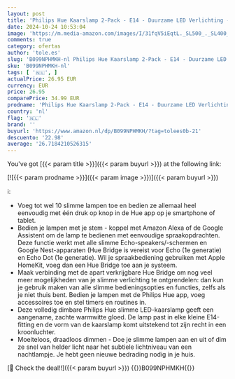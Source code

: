 ```yaml
---
layout: post
title: 'Philips Hue Kaarslamp 2-Pack - E14 - Duurzame LED Verlichting - Smart Lamp - Warm-Wit Licht - Dimbaar - Verbind met Bluetooth of Hue Bridge - Werkt met Alexa en Google Home'
date: 2024-10-24 10:53:04
image: 'https://m.media-amazon.com/images/I/31fqV5iEqtL._SL500_._SL400_.jpg'
comments: true
category: ofertas
author: 'tole.es'
slug: 'B099NPHMKH-nl Philips Hue Kaarslamp 2-Pack - E14 - Duurzame LED...'
sku: 'B099NPHMKH-nl'
tags: [ '🇳🇱', ]
actualPrice: 26.95 EUR
currency: EUR
price: 26.95
comparePrice: 34.99 EUR
prodname: 'Philips Hue Kaarslamp 2-Pack - E14 - Duurzame LED Verlichting - Smart Lamp - Warm-Wit Licht - Dimbaar - Verbind met Bluetooth of Hue Bridge - Werkt met Alexa en Google Home'
country: 'nl'
flag: '🇳🇱'
brand: ''
buyurl: 'https://www.amazon.nl/dp/B099NPHMKH/?tag=tolees0b-21'
descuento: '22.98'
average: '26.7184210526315'
---
```


You've got [{{< param title >}}]({{< param buyurl >}}) at the following link:

[![{{< param prodname >}}]({{< param image >}})]({{< param buyurl >}})

ℹ️:

- Voeg tot wel 10 slimme lampen toe en bedien ze allemaal heel eenvoudig met één druk op knop in de Hue app op je smartphone of tablet.
- Bedien je lampen met je stem - koppel met Amazon Alexa of de Google Assistent om de lamp te bedienen met eenvoudige spraakopdrachten. Deze functie werkt met alle slimme Echo-speakers/-schermen en Google Nest-apparaten (Hue Bridge is vereist voor Echo (1e generatie) en Echo Dot (1e generatie). Wil je spraakbediening gebruiken met Apple HomeKit, voeg dan een Hue Bridge toe aan je systeem.
- Maak verbinding met de apart verkrijgbare Hue Bridge om nog veel meer mogelijkheden van je slimme verlichting te ontgrendelen: dan kun je gebruik maken van alle slimme bedieningsopties en functies, zelfs als je niet thuis bent. Bedien je lampen met de Philips Hue app, voeg accessoires toe en stel timers en routines in.
- Deze volledig dimbare Philips Hue slimme LED-kaarslamp geeft een aangename, zachte warmwitte gloed. De lamp past in elke kleine E14-fitting en de vorm van de kaarslamp komt uitstekend tot zijn recht in een kroonluchter.
- Moeiteloos, draadloos dimmen - Doe je slimme lampen aan en uit of dim ze snel van helder licht naar het subtiele lichtniveau van een nachtlampje. Je hebt geen nieuwe bedrading nodig in je huis.

[🛒 Check the deal!!]({{< param buyurl >}})
{{<world>}}B099NPHMKH{{</world>}}
